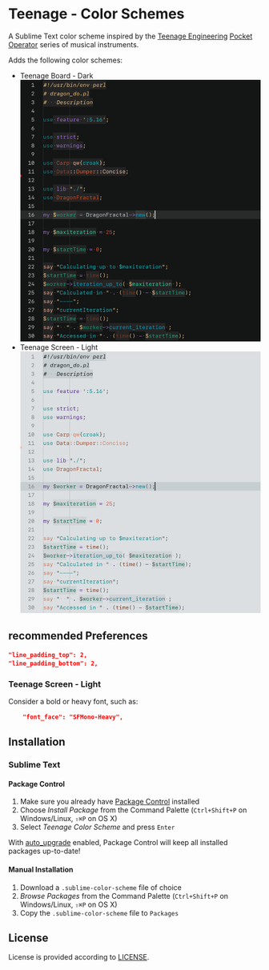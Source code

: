 # Teenage - Color Schemes

A Sublime Text color scheme inspired by the [Teenage Engineering](https://teenage.engineering) [Pocket Operator](https://teenage.engineering/products/po) series of musical instruments.

Adds the following color schemes:

- Teenage Board - Dark
  ![Preview: Teenage Board - Dark](PO_dark.png)
- Teenage Screen - Light
  ![Preview: Teenage Screen - Light](PO_light.png)

## recommended Preferences

```json
"line_padding_top": 2,
"line_padding_bottom": 2,
```

### Teenage Screen - Light

Consider a bold or heavy font, such as:

```json
    "font_face": "SFMono-Heavy",
```


## Installation

### Sublime Text

#### Package Control

1. Make sure you already have [Package Control](http://wbond.net/sublime_packages/package_control/) installed
2. Choose *Install Package* from the Command Palette (`Ctrl+Shift+P` on Windows/Linux, `⇧⌘P` on OS X)
3. Select *Teenage Color Scheme* and press `Enter`

With [auto_upgrade](http://wbond.net/sublime_packages/package_control/settings/) enabled, Package Control will keep all installed packages up-to-date!

#### Manual Installation

1. Download a `.sublime-color-scheme` file of choice
2. *Browse Packages* from the Command Palette (`Ctrl+Shift+P` on Windows/Linux, `⇧⌘P` on OS X)
3. Copy the `.sublime-color-scheme` file to `Packages`

## License

License is provided according to [LICENSE](https://github.com/dotHTM/Teenage/master/LICENSE).

